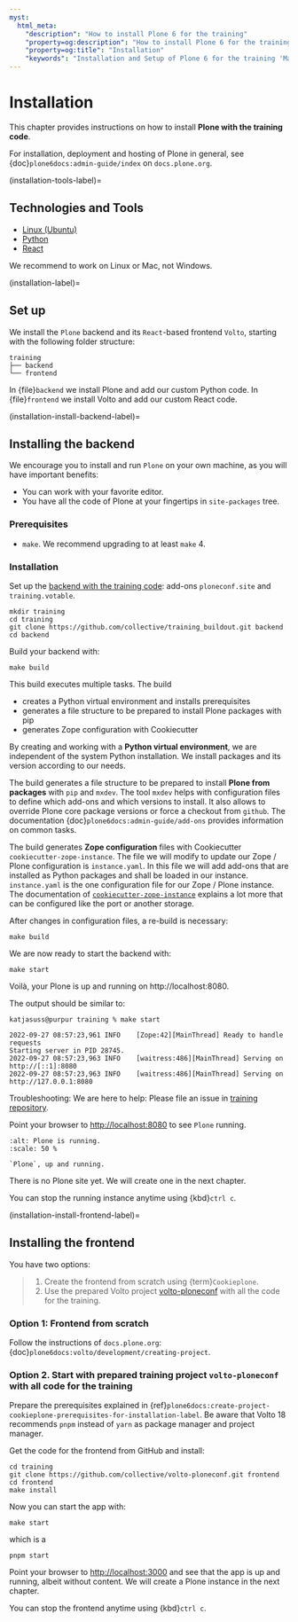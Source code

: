 ```yaml
---
myst:
  html_meta:
    "description": "How to install Plone 6 for the training"
    "property=og:description": "How to install Plone 6 for the training"
    "property=og:title": "Installation"
    "keywords": "Installation and Setup of Plone 6 for the training 'Mastering Plone Development'"
---
```


# Installation

This chapter provides instructions on how to install **Plone with the training code**.

For installation, deployment and hosting of Plone in general, see {doc}`plone6docs:admin-guide/index` on `docs.plone.org`.


(installation-tools-label)=

## Technologies and Tools

  - [Linux (Ubuntu)](https://ubuntu.com/)
  - [Python](https://www.python.org)
  - [React](https://react.dev/)

We recommend to work on Linux or Mac, not Windows.


(installation-label)=

## Set up

We install the `Plone` backend and its `React`-based frontend `Volto`, starting with the following folder structure:

```text
training
├── backend
└── frontend
```

In {file}`backend` we install Plone and add our custom Python code.
In {file}`frontend` we install Volto and add our custom React code.


(installation-install-backend-label)=

## Installing the backend

We encourage you to install and run `Plone` on your own machine, as you will have important benefits:

- You can work with your favorite editor.
- You have all the code of Plone at your fingertips in `site-packages` tree.


### Prerequisites

- `make`. We recommend upgrading to at least `make` 4. 


### Installation

Set up the [backend with the training code](https://github.com/collective/training_buildout): add-ons `ploneconf.site`  and `training.votable`.

```shell
mkdir training
cd training
git clone https://github.com/collective/training_buildout.git backend
cd backend
```

Build your backend with:

```shell
make build
```

This build executes multiple tasks.
The build
- creates a Python virtual environment and installs prerequisites
- generates a file structure to be prepared to install Plone packages with pip
- generates Zope configuration with Cookiecutter

By creating and working with a **Python virtual environment**, we are independent of the system Python installation. We install packages and its version according to our needs.

The build generates a file structure to be prepared to install **Plone from packages** with `pip` and `mxdev`. The tool `mxdev` helps with configuration files to define which add-ons and which versions to install.
It also allows to override Plone core package versions or force a checkout from `github`.
The documentation {doc}`plone6docs:admin-guide/add-ons` provides information on common tasks.

The build generates **Zope configuration** files with Cookiecutter `cookiecutter-zope-instance`.
The file we will modify to update our Zope / Plone configuration is `instance.yaml`.
In this file we will add add-ons that are installed as Python packages and shall be loaded in our instance.
`instance.yaml` is the one configuration file for our Zope / Plone instance.
The documentation of [`cookiecutter-zope-instance`](https://github.com/plone/cookiecutter-zope-instance) explains a lot more that can be configured like the port or another storage. 

After changes in configuration files, a re-build is necessary:

```shell
make build
```

We are now ready to start the backend with:

```shell
make start
```

Voilà, your Plone is up and running on http://localhost:8080.

The output should be similar to:

```shell
katjasuss@purpur training % make start

2022-09-27 08:57:23,961 INFO    [Zope:42][MainThread] Ready to handle requests
Starting server in PID 28745.
2022-09-27 08:57:23,963 INFO    [waitress:486][MainThread] Serving on http://[::1]:8080
2022-09-27 08:57:23,963 INFO    [waitress:486][MainThread] Serving on http://127.0.0.1:8080
```

Troubleshooting: We are here to help: Please file an issue in [training repository](https://github.com/plone/training/issues). 

Point your browser to <http://localhost:8080> to see `Plone` running.

```{figure} _static/instructions_plone_running.png
:alt: Plone is running.
:scale: 50 %

`Plone`, up and running.
```

There is no Plone site yet.
We will create one in the next chapter.

You can stop the running instance anytime using {kbd}`ctrl c`.


(installation-install-frontend-label)=

## Installing the frontend

You have two options:

> 1. Create the frontend from scratch using {term}`Cookieplone`.
> 2. Use the prepared Volto project [volto-ploneconf](https://github.com/collective/volto-ploneconf) with all the code for the training.


### Option 1: Frontend from scratch


Follow the instructions of `docs.plone.org`: {doc}`plone6docs:volto/development/creating-project`.


### Option 2. Start with prepared training project `volto-ploneconf` with all code for the training

Prepare the prerequisites explained in {ref}`plone6docs:create-project-cookieplone-prerequisites-for-installation-label`.
Be aware that Volto 18 recommends `pnpm` instead of `yarn` as package manager and project manager.

Get the code for the frontend from GitHub and install:

```shell
cd training
git clone https://github.com/collective/volto-ploneconf.git frontend
cd frontend
make install
```

Now you can start the app with:

```shell
make start
```

which is a 

```shell
pnpm start
```

Point your browser to <http://localhost:3000> and see that the app is up and running, albeit without content.
We will create a Plone instance in the next chapter. 

You can stop the frontend anytime using {kbd}`ctrl c`.

